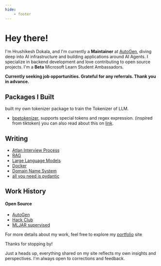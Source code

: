 ```yaml
---
hide:
    - footer
---
```

# Hey there!

I'm Hrushikesh Dokala, and I'm currently a **Maintainer** at [AutoGen](https://github.com/microsoft/autogen), diving deep into AI infrastructure and building applications around AI Agents. I specialize in backend development and love contributing to open source projects. I'm a **Beta** Microsoft Learn Student Ambassadors.

**Currently seeking job opportunities. Grateful for any referrals. Thank you in advance.**


## Packages I Built

built my own tokenizer package to train the Tokenizer of LLM.

- [bpetokenizer](https://pypi.org/project/bpetokenizer/), supports special tokens and regex expression. (inspired from tiktoken) you can also read about this on [link](./writing/posts/bpetokenizer.md).


## Writing

- [Atlan Interview Process](./writing/posts/atlan.md)
- [RAG](./writing/posts/rag.md)
- [Large Language Models](./writing/posts/llms.md)
- [Docker](./writing/posts/docker.md)
- [Domain Name System](./writing/posts/dns.md)
- [all you need is pydantic](./writing/posts/pydantic.md)


## Work History
#### Open Source

- [AutoGen](https://github.com/microsoft/autogen/pull/2596)
- [Hack Club](https://github.com/hackclub/slash-z/pull/154)
- [MLJAR supervised](https://github.com/mljar/mljar-supervised/pull/679)

For more details about my work, feel free to explore my [portfolio](https://hrushikesh.xyz) site 


Thanks for stopping by!

Just a heads up, everything shared on my site reflects my own insights and perspectives. I'm always open to corrections and feedback.
